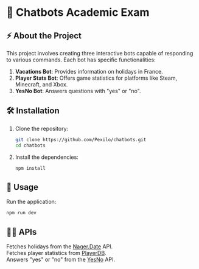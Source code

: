 # 🤖 Chatbots Academic Exam

## ⚡ About the Project

This project involves creating three interactive bots capable of responding to various commands. Each bot has specific functionalities:

1. **Vacations Bot**: Provides information on holidays in France.
2. **Player Stats Bot**: Offers game statistics for platforms like Steam, Minecraft, and Xbox.
3. **YesNo Bot**: Answers questions with "yes" or "no".

 
## 🛠 Installation

1. Clone the repository:
   ```bash
   git clone https://github.com/Pexilo/chatbots.git
   cd chatbots
   ```

2. Install the dependencies:
   ```bash
   npm install
   ```

## 🔧 Usage

Run the application:
```bash
npm run dev
```


## 🧑‍💻 APIs

Fetches holidays from the [Nager.Date](https://date.nager.at) API.  
Fetches player statistics from [PlayerDB](https://playerdb.co).  
Answers "yes" or "no" from the [YesNo](https://yesno.wtf) API.  

